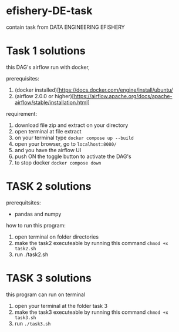 # efishery-DE-task
contain task from DATA ENGINEERING EFISHERY



# Task 1 solutions

this DAG's airflow run with docker, 

prerequisites: 
1. (docker installed)[https://docs.docker.com/engine/install/ubuntu/
2. (airflow 2.0.0 or higher)[https://airflow.apache.org/docs/apache-airflow/stable/installation.html] 

requirement: 
1. download file zip and extract on your directory 
2. open terminal at file extract
3. on your terminal type `docker compose up --build`
4. open your browser, go to `localhost:8080/` 
5. and you have the airflow UI
6. push ON the toggle button to activate the DAG's
7. to stop docker `docker compose down`



# TASK 2 solutions

prerequitsites: 

- pandas and numpy


how to run this program: 
1. open terminal on folder directories
2. make the task2 executeable by running this command `chmod +x task2.sh`
3. run ./task2.sh 



# TASK 3 solutions

this program can run on terminal

1. open your terminal at the folder task 3
2. make the task3 executeable by running this command `chmod +x task3.sh`
3. run `./task3.sh`


